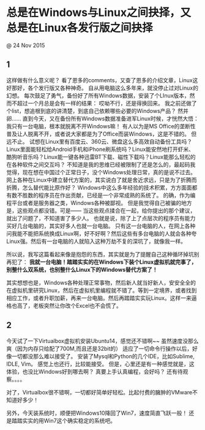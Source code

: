 # 总是在Windows与Linux之间抉择，又总是在Linux各发行版之间抉择
@ 24 Nov 2015

## 1
这样做有什么意义呢？
看了恩多的comments，又查了恩多的介绍文章，Linux这好那好，各个发行版又各种神奇。
自从用电脑这么多年来，就没停止过对Linux的幻想。
每次鼓足了勇气，备份好了所有Windows数据，安装了个LInux版本，然而不超过一个月总是会有一样的结果：
哎呦不行，还是得换回来。
我之前还做了个list，想追根到底的讲清楚，到底自己依赖哪些必要的Windows产品？
然并卵……
直到今天，又在备份所有Windows数据准备进军Linux时候，才恍然大悟：
我只有一台电脑，根本就脱离不开Windows嘛！
有人以为是MS Office的垄断性普及让人脱离不开，或者说大家都是为了Office而装Windows，这是不错的。
但远不止。
试想在Linux里有百度云、360云、微盘这么多高效自动备份工具吗？Linux里面能轻松给Android手机和iPhone刷系统吗？Linux能安然地打开虾米、酷狗听音乐吗？Linux能一键各种迅雷BT下载、磁性下载吗？Linux能那么轻松的在各种软件之间交互吗？
不知道是我的思维已经被限制了还是怎么的，最起码我觉得，现在想在中国过个正常日子，没个Windows处理日常，真的是说不过去。
网上各种在Linux中建立替代方案的，其实说白了就是舍近求远，只是为了折腾而折腾，怎么替代能比原作好？
Windows中这么多年经验的技术积累，方方面面都有数不胜数的程序员在作出贡献，已经是一个非常成熟的系统了。
的确，作为编程平台或者是服务器之类，Windows各种被鄙视。
但是我觉得自己被骗的地方是，这些观点都没错。可是——
当这些观点揉合在一起，给你提出的那个建议，就出了问题了，不知道害了多少人。
也就是说，除了上了点层次的程序员有能力买好几台电脑的，其实好多人也就一台电脑。
只有这一台电脑的人，在网上各种问我能不能把系统换成Linux啊，好不好啊？然后这些有多台电脑的人就会各种夸Linux强。然后有一台电脑的人就陷入这种万劫不复的深坑了，就像我一样。

所以说，我写这篇看起来像是抱怨的东西，其实就是为了提醒自己这种循环掉坑别再犯了：
**我就一台电脑！踏踏实实的在Windows下装个Linux虚拟机就完事了，别整什么双系统，也别整什么Linux下的Windows替代方案了！**  

其实想想也是，Windows各种处理正常事物，然后新人就当好新人，安安全全的在虚拟机里研究Linux，然后在虚拟机里编程就不错了。等到一定境界，或者找到相应工作，或者升职加薪，再来一台电脑。然后再踏踏实实玩Linux。这样一来逼格也高了，老板突然让你改个Excel也不会慌了。


## 2
今天试了一下Virtualbox虚拟机安装Ubuntu14，感觉还不错啊~~
虽然速度没那么爽（因为内存只给配了700M,而且还是32bit的）
适应了一切命令行操作以后，好像一切都没那么难以接受了。
安装了Mysql和Python的几个IDE，比如Sublime, IDLE, Vim。
感觉上也还行，比较能接受。
但是，心里还是有一种感觉就是，这体验，也没比Windows好到哪去啊？
真要上手认真编程，会好吗？
还有待观察。。。。

对了，Virtualbox很不错啊，一切都好简单好轻松。比起付费的臃肿的VMware不知道好多少！

另外，今天装系统时，顺便把Windows10降回了Win7，速度简直飞跃一般！
还是踏踏实实的用Win7这个确实稳定的系统吧。

